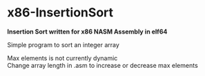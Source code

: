 # x86-InsertionSort

**Insertion Sort written for x86 NASM Assembly in elf64** 

Simple program to sort an integer array 

Max elements is not currently dynamic<br/> 
Change array length in .asm to increase or decrease max elements
